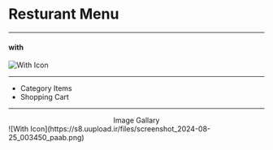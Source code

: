 # Resturant Menu

---

#### with 
![With Icon](https://skillicons.dev/icons?i=js,html,css)

---
* Category Items
* Shopping Cart

--- 

<div align="center">
    Image Gallary
</div>
![With Icon](https://s8.uupload.ir/files/screenshot_2024-08-25_003450_paab.png)
